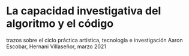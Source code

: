 # La capacidad investigativa del algoritmo y el código
 trazos sobre el ciclo práctica artística, tecnología e investigación  Aaron Escobar, Hernani Villaseñor, marzo 2021
